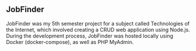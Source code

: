 ## JobFinder

JobFinder was my 5th semester project for a subject called Technologies of the Internet, which involved creating a CRUD web application using Node.js. During the development process, JobFinder was hosted locally using Docker (docker-compose), as well as PHP MyAdmin.
